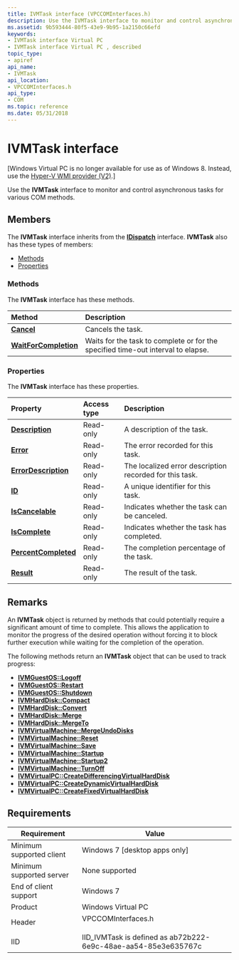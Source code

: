 ```yaml
---
title: IVMTask interface (VPCCOMInterfaces.h)
description: Use the IVMTask interface to monitor and control asynchronous tasks for various COM methods.
ms.assetid: 9b593444-80f5-43e9-9b95-1a2150c66efd
keywords:
- IVMTask interface Virtual PC
- IVMTask interface Virtual PC , described
topic_type:
- apiref
api_name:
- IVMTask
api_location:
- VPCCOMInterfaces.h
api_type:
- COM
ms.topic: reference
ms.date: 05/31/2018
---
```


# IVMTask interface

\[Windows Virtual PC is no longer available for use as of Windows 8. Instead, use the [Hyper-V WMI provider (V2)](/windows/desktop/HyperV_v2/windows-virtualization-portal).\]

Use the **IVMTask** interface to monitor and control asynchronous tasks for various COM methods.

## Members

The **IVMTask** interface inherits from the [**IDispatch**](/windows/win32/api/oaidl/nn-oaidl-idispatch) interface. **IVMTask** also has these types of members:

-   [Methods](#methods)
-   [Properties](#properties)

### Methods

The **IVMTask** interface has these methods.



| Method                                                 | Description                                                                                 |
|:-------------------------------------------------------|:--------------------------------------------------------------------------------------------|
| [**Cancel**](ivmtask-cancel.md)                       | Cancels the task.<br/>                                                                |
| [**WaitForCompletion**](ivmtask-waitforcompletion.md) | Waits for the task to complete or for the specified time-out interval to elapse.<br/> |



 

### Properties

The **IVMTask** interface has these properties.



| Property                                                        | Access type          | Description                                                        |
|:----------------------------------------------------------------|:---------------------|:-------------------------------------------------------------------|
| [**Description**](ivmtask-description.md)<br/>           | Read-only<br/> | A description of the task.<br/>                              |
| [**Error**](ivmtask-error.md)<br/>                       | Read-only<br/> | The error recorded for this task.<br/>                       |
| [**ErrorDescription**](ivmtask-errordescription.md)<br/> | Read-only<br/> | The localized error description recorded for this task.<br/> |
| [**ID**](ivmtask-id.md)<br/>                             | Read-only<br/> | A unique identifier for this task.<br/>                      |
| [**IsCancelable**](ivmtask-iscancelable.md)<br/>         | Read-only<br/> | Indicates whether the task can be canceled.<br/>             |
| [**IsComplete**](ivmtask-iscomplete.md)<br/>             | Read-only<br/> | Indicates whether the task has completed.<br/>               |
| [**PercentCompleted**](ivmtask-percentcompleted.md)<br/> | Read-only<br/> | The completion percentage of the task.<br/>                  |
| [**Result**](ivmtask-result.md)<br/>                     | Read-only<br/> | The result of the task.<br/>                                 |



 

## Remarks

An **IVMTask** object is returned by methods that could potentially require a significant amount of time to complete. This allows the application to monitor the progress of the desired operation without forcing it to block further execution while waiting for the completion of the operation.

The following methods return an **IVMTask** object that can be used to track progress:

-   [**IVMGuestOS::Logoff**](ivmguestos-logoff.md)
-   [**IVMGuestOS::Restart**](ivmguestos-restart.md)
-   [**IVMGuestOS::Shutdown**](ivmguestos-shutdown.md)
-   [**IVMHardDisk::Compact**](ivmharddisk-compact.md)
-   [**IVMHardDisk::Convert**](ivmharddisk-convert.md)
-   [**IVMHardDisk::Merge**](ivmharddisk-merge.md)
-   [**IVMHardDisk::MergeTo**](ivmharddisk-mergeto.md)
-   [**IVMVirtualMachine::MergeUndoDisks**](ivmvirtualmachine-mergeundodisks.md)
-   [**IVMVirtualMachine::Reset**](ivmvirtualmachine-reset.md)
-   [**IVMVirtualMachine::Save**](ivmvirtualmachine-save.md)
-   [**IVMVirtualMachine::Startup**](ivmvirtualmachine-startup.md)
-   [**IVMVirtualMachine::Startup2**](ivmvirtualmachine-startup2.md)
-   [**IVMVirtualMachine::TurnOff**](ivmvirtualmachine-turnoff.md)
-   [**IVMVirtualPC::CreateDifferencingVirtualHardDisk**](ivmvirtualpc-createdifferencingvirtualharddisk.md)
-   [**IVMVirtualPC::CreateDynamicVirtualHardDisk**](ivmvirtualpc-createdynamicvirtualharddisk.md)
-   [**IVMVirtualPC::CreateFixedVirtualHardDisk**](ivmvirtualpc-createfixedvirtualharddisk.md)

## Requirements



| Requirement | Value |
|-------------------------------------|-----------------------------------------------------------------------------------------------|
| Minimum supported client<br/> | Windows 7 \[desktop apps only\]<br/>                                                    |
| Minimum supported server<br/> | None supported<br/>                                                                     |
| End of client support<br/>    | Windows 7<br/>                                                                          |
| Product<br/>                  | Windows Virtual PC<br/>                                                                 |
| Header<br/>                   | <dl> <dt>VPCCOMInterfaces.h</dt> </dl> |
| IID<br/>                      | IID\_IVMTask is defined as ab72b222-6e9c-48ae-aa54-85e3e635767c<br/>                    |



 

